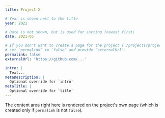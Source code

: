 ```yaml
---
title: Project X

# Year is shown next to the title
year: 2021

# Date is not shown, but is used for sorting (newest first)
date: 2021-05

# If you don't want to create a page for the project (`/projects/project-x/`),
# set `permalink` to `false` and provide `externalUrl`:
permalink: false
externalUrl: 'https://github.com/...'

intro: |
  Text...
metaDescription: |
  Optional override for `intro`
metaTitle: |
  Optional override for `title`
---
```


The content area right here
is rendered on the project's own page
(which is created only if `permalink` is not `false`).
